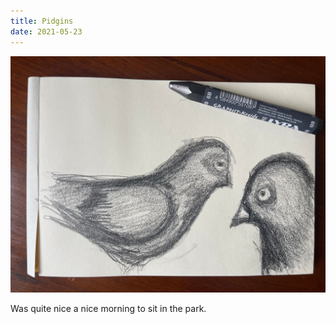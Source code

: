 ```yaml
---
title: Pidgins
date: 2021-05-23
---
```


!['Pidgins'](image/Pidegons.jpeg)

Was quite nice a nice morning to sit in the park.